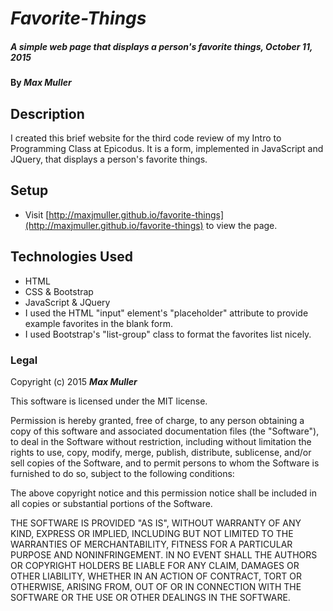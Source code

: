# _Favorite-Things_

##### _A simple web page that displays a person's favorite things, October 11, 2015_

#### By **_Max Muller_**

## Description

I created this brief website for the third code review of my Intro to Programming Class at Epicodus. It is a form, implemented in JavaScript and JQuery, that displays a person's favorite things.

## Setup

* Visit [http://maxjmuller.github.io/favorite-things](http://maxjmuller.github.io/favorite-things) to view the page.

## Technologies Used

* HTML
* CSS & Bootstrap
* JavaScript & JQuery
* I used the HTML "input" element's "placeholder" attribute to provide example favorites in the blank form.
* I used Bootstrap's "list-group" class to format the favorites list nicely.

### Legal

Copyright (c) 2015 **_Max Muller_**

This software is licensed under the MIT license.

Permission is hereby granted, free of charge, to any person obtaining a copy
of this software and associated documentation files (the "Software"), to deal
in the Software without restriction, including without limitation the rights
to use, copy, modify, merge, publish, distribute, sublicense, and/or sell
copies of the Software, and to permit persons to whom the Software is
furnished to do so, subject to the following conditions:

The above copyright notice and this permission notice shall be included in
all copies or substantial portions of the Software.

THE SOFTWARE IS PROVIDED "AS IS", WITHOUT WARRANTY OF ANY KIND, EXPRESS OR
IMPLIED, INCLUDING BUT NOT LIMITED TO THE WARRANTIES OF MERCHANTABILITY,
FITNESS FOR A PARTICULAR PURPOSE AND NONINFRINGEMENT. IN NO EVENT SHALL THE
AUTHORS OR COPYRIGHT HOLDERS BE LIABLE FOR ANY CLAIM, DAMAGES OR OTHER
LIABILITY, WHETHER IN AN ACTION OF CONTRACT, TORT OR OTHERWISE, ARISING FROM,
OUT OF OR IN CONNECTION WITH THE SOFTWARE OR THE USE OR OTHER DEALINGS IN
THE SOFTWARE.
